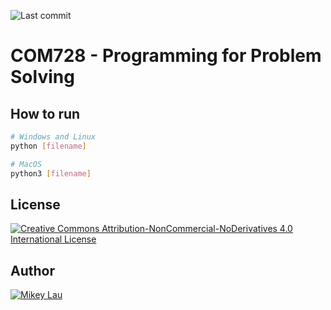 ![Last commit](https://img.shields.io/github/last-commit/MikeyJL/university-com728)

# COM728 - Programming for Problem Solving

## How to run

```bash
# Windows and Linux
python [filename]

# MacOS
python3 [filename]
```

## License

[![Creative Commons Attribution-NonCommercial-NoDerivatives 4.0 International License](https://i.creativecommons.org/l/by-nc-nd/4.0/88x31.png)](http://creativecommons.org/licenses/by-nc-nd/4.0/)

## Author

[![Mikey Lau](https://res.cloudinary.com/dqzwrwyzn/image/upload/v1631438979/team/mikey_phbixs.png)](https://github.com/MikeyJL)
